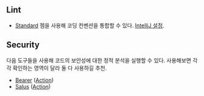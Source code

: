 ## Lint

* [Standard](https://github.com/standardrb/standard) 젬을 사용해 코딩 컨벤션을 통합할 수 있다. [IntelliJ 설정](https://www.jetbrains.com/help/idea/robocop.html#prerequisites).



## Security

다음 도구들을 사용해 코드의 보안성에 대한 정적 분석을 실행할 수 있다. 사용해보면 각각 확인하는 영역이 달라 둘 다 사용하길 추천.

* [Bearer](https://github.com/Bearer/bearer) ([Action](https://github.com/marketplace/actions/bearer-security))
* [Salus](https://github.com/coinbase/salus) ([Action](https://github.com/federacy/scan-action))
